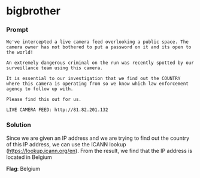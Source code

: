 # bigbrother

### Prompt
```
We've intercepted a live camera feed overlooking a public space. The camera owner has not bothered to put a password on it and its open to the world!

An extremely dangerous criminal on the run was recently spotted by our surveillance team using this camera.

It is essential to our investigation that we find out the COUNTRY where this camera is operating from so we know which law enforcement agency to follow up with.

Please find this out for us.

LIVE CAMERA FEED: http://81.82.201.132
```

### Solution
Since we are given an IP address and we are trying to find out the country of this IP address, we can use the ICANN lookup (https://lookup.icann.org/en).
From the result, we find that the IP address is located in Belgium

**Flag**: Belgium
